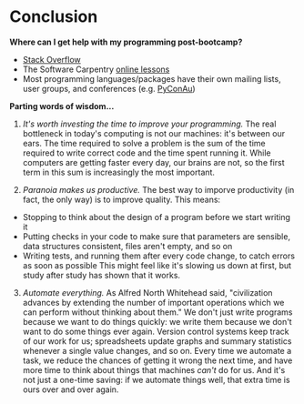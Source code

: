 Conclusion
==========

**Where can I get help with my programming post-bootcamp?**
* [Stack Overflow](http://stackoverflow.com/)
* The Software Carpentry [online lessons](http://software-carpentry.org/v4/index.html)
* Most programming languages/packages have their own mailing lists, user groups,
  and conferences (e.g. [PyConAu](http://2014.pycon-au.org/))    

**Parting words of wisdom...**

1. *It's worth investing the time to improve your programming.* The real bottleneck in today's 
computing is not our machines: it's between our ears. The time required to solve a problem is the sum
of the time required to write correct code and the time spent running it. While computers are getting
faster every day, our brains are not, so the first term in this sum is increasingly the most important.  

2. *Paranoia makes us productive.* The best way to imporve productivity (in fact, the only way) is to 
improve quality. This means:
  * Stopping to think about the design of a program before we start writing it
  * Putting checks in your code to make sure that parameters are sensible, data structures consistent, files
    aren't empty, and so on
  * Writing tests, and running them after every code change, to catch errors as soon as possible
This might feel like it's slowing us down at first, but study after study has shown that it works.  

3. *Automate everything.* As Alfred North Whitehead said, "civilization advances by extending the number of 
important operations which we can perform without thinking about them." We don't just write programs because we 
want to do things quickly: we write them because we don't want to do some things ever again. Version control 
systems keep track of our work for us; spreadsheets update graphs and summary statistics whenever a single value 
changes, and so on. Every time we automate a task, we reduce the chances of getting it wrong the next time,
and have more time to think about things that machines *can't* do for us. And it's not just a one-time saving:
if we automate things well, that extra time is ours over and over again.

